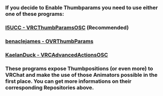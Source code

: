 ### If you decide to Enable Thumbparams you need to use either one of these programs:

### [I5UCC - VRCThumbParamsOSC](https://github.com/I5UCC/VRCThumbParamsOSC) (Recommended)
### [benaclejames - OVRThumbParams](https://github.com/benaclejames/OVRThumbParams) 
### [KaelanDuck - VRCAdvancedActionsOSC](https://github.com/KaelanDuck/VRCAdvancedActionsOSC)

### These programs expose Thumbpositions (or even more) to VRChat and make the use of those Animators possible in the first place. You can get more informations on their corresponding Repositories above.
